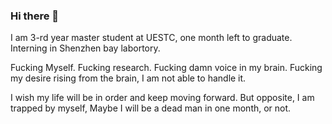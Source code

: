 ### Hi there 👋

I am 3-rd year master student at UESTC, one month left to graduate. Interning in Shenzhen bay labortory.

Fucking Myself. Fucking research. Fucking damn voice in my brain. Fucking my desire rising from the brain, I am not able to handle it. 

I wish my life will be in order and keep moving forward. But opposite, I am trapped by myself, Maybe I will be a dead man in one month, or not.


<!--
**chenyangjjj/chenyangjjj** is a ✨ _special_ ✨ repository because its `README.md` (this file) appears on your GitHub profile.

Here are some ideas to get you started:

- 🔭 I’m currently working on ...
- 🌱 I’m currently learning ...
- 👯 I’m looking to collaborate on ...
- 🤔 I’m looking for help with ...
- 💬 Ask me about ...
- 📫 How to reach me: ...
- 😄 Pronouns: ...
- ⚡ Fun fact: ...
-->

